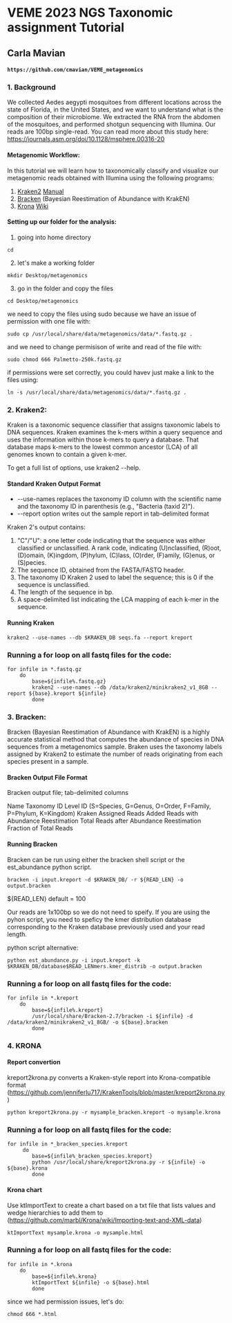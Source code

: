# VEME 2023 NGS Taxonomic assignment Tutorial

## Carla Mavian

#### `https://github.com/cmavian/VEME_metagenomics`

### 1. Background
We collected Aedes aegypti mosquitoes from different locations across the state of Florida, in the United States, and we want to understand what is the composition of their microbiome. We extracted the RNA from the abdomen of the mosquitoes, and performed shotgun sequencing with Illumina. Our reads are 100bp single-read. You can read more about this study here: https://journals.asm.org/doi/10.1128/msphere.00316-20

#### Metagenomic Workflow: 
In this tutorial we will learn how to taxonomically classify and visualize our metagenomic reads obtained with Illumina using the following programs:

1. [Kraken2](https://ccb.jhu.edu/software/kraken2/index.shtml) [Manual](https://github.com/DerrickWood/kraken2/wiki/Manual)
2. [Bracken](https://ccb.jhu.edu/software/bracken/) (Bayesian Reestimation of Abundance with KrakEN) 
3. [Krona](https://github.com/marbl/Krona/wiki/KronaTools) [Wiki](https://github.com/marbl/Krona/wiki)


#### Setting up our folder for the analysis:

1. going into home directory

```
cd
```

2. let's make a working folder
 
```
mkdir Desktop/metagenomics
```

3. go in the folder and copy the files

```
cd Desktop/metagenomics
```

we need to copy the files using sudo because we have an issue of permission with one file with:
```
sudo cp /usr/local/share/data/metagenomics/data/*.fastq.gz .
```

and we need to change permisison of write and read of the file with:
```
sudo chmod 666 Palmetto-250k.fastq.gz 
```

if permissions were set correctly, you could havev just make a link to the files using:
```
ln -s /usr/local/share/data/metagenomics/data/*.fastq.gz .
``` 




### 2. Kraken2: 
Kraken is a taxonomic sequence classifier that assigns taxonomic labels to DNA sequences. 
Kraken examines the k-mers within a query sequence and uses the information within those k-mers to query a database. That database maps k-mers to the lowest common ancestor (LCA) of all genomes known to contain a given k-mer.

To get a full list of options, use kraken2 --help.

#### Standard Kraken Output Format
* --use-names replaces the taxonomy ID column with the scientific name and the taxonomy ID in parenthesis (e.g., "Bacteria (taxid 2)"). 
* --report option writes out the sample report in tab-delimited format

Kraken 2's output contains:
1. "C"/"U": a one letter code indicating that the sequence was either classified or unclassified. A rank code, indicating (U)nclassified, (R)oot, (D)omain, (K)ingdom, (P)hylum, (C)lass, (O)rder, (F)amily, (G)enus, or (S)pecies. 
2. The sequence ID, obtained from the FASTA/FASTQ header.
3. The taxonomy ID Kraken 2 used to label the sequence; this is 0 if the sequence is unclassified.
4. The length of the sequence in bp.
5. A space-delimited list indicating the LCA mapping of each k-mer in the sequence.


#### Running Kraken
```
kraken2 --use-names --db $KRAKEN_DB seqs.fa --report kreport
```

### Running a for loop on all fastq files for the code:
	
```
for infile in *.fastq.gz
	do
		base=${infile%.fastq.gz}
		kraken2 --use-names --db /data/kraken2/minikraken2_v1_8GB --report ${base}.kreport ${infile}
        done
```  
	

### 3. Bracken:
Bracken (Bayesian Reestimation of Abundance with KrakEN) is a highly accurate statistical method that computes the abundance of species in DNA sequences from a metagenomics sample. 
Braken uses the taxonomy labels assigned by Kraken2 to estimate the number of reads originating from each species present in a sample.

#### Bracken Output File Format
Bracken output file; tab-delimited columns

Name
Taxonomy ID
Level ID (S=Species, G=Genus, O=Order, F=Family, P=Phylum, K=Kingdom)
Kraken Assigned Reads
Added Reads with Abundance Reestimation
Total Reads after Abundance Reestimation
Fraction of Total Reads

#### Running Bracken
Bracken can be run using either the bracken shell script or the est_abundance python script. 

```
bracken -i input.kreport -d $KRAKEN_DB/ -r ${READ_LEN} -o output.bracken
```

${READ_LEN} default =  100

Our reads are 1x100bp so we do not need to speify. If you are using the pyhon script, you need to speficy the kmer distribution database corresponding to the Kraken database previously used and your read length.  

python script alternative:

```
python est_abundance.py -i input.kreport -k $KRAKEN_DB/database$READ_LENmers.kmer_distrib -o output.bracken
```

### Running a for loop on all fastq files for the code:
	
```
for infile in *.kreport
	do
		base=${infile%.kreport}
		/usr/local/share/Bracken-2.7/bracken -i ${infile} -d /data/kraken2/minikraken2_v1_8GB/ -o ${base}.bracken 
        done
``` 



### 4. KRONA

#### Report convertion 
kreport2krona.py converts a Kraken-style report into Krona-compatible format (https://github.com/jenniferlu717/KrakenTools/blob/master/kreport2krona.py)

```
python kreport2krona.py -r mysample_bracken.kreport -o mysample.krona
```

### Running a for loop on all fastq files for the code:

```
for infile in *_bracken_species.kreport
	 do
		base=${infile%_bracken_species.kreport}
		python /usr/local/share/kreport2krona.py -r ${infile} -o ${base}.krona
        done
```

#### Krona chart
Use ktImportText to create a chart based on a txt file that lists values and wedge hierarchies to add them to (https://github.com/marbl/Krona/wiki/Importing-text-and-XML-data)

```
ktImportText mysample.krona -o mysample.html
```

### Running a for loop on all fastq files for the code:

```
for infile in *.krona
	do
		base=${infile%.krona}
		ktImportText ${infile} -o ${base}.html
        done
```

since we had permission issues, let's do:

```
chmod 666 *.html
```


